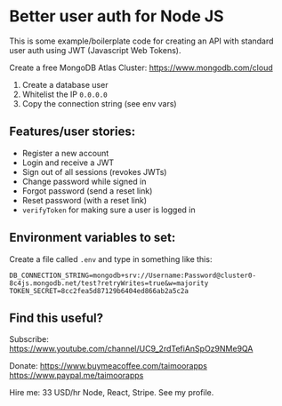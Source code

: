 # Better user auth for Node JS

This is some example/boilerplate code for creating an API with standard user auth using JWT (Javascript Web Tokens).

Create a free MongoDB Atlas Cluster: https://www.mongodb.com/cloud
1. Create a database user
2. Whitelist the IP `0.0.0.0` 
3. Copy the connection string (see env vars)

## Features/user stories:
- Register a new account
- Login and receive a JWT
- Sign out of all sessions (revokes JWTs)
- Change password while signed in
- Forgot password (send a reset link)
- Reset password (with a reset link)
- `verifyToken` for making sure a user is logged in

## Environment variables to set:

Create a file called `.env` and type in something like this:

```
DB_CONNECTION_STRING=mongodb+srv://Username:Password@cluster0-8c4js.mongodb.net/test?retryWrites=true&w=majority
TOKEN_SECRET=8cc2fea5d87129b6404ed866ab2a5c2a
```


## Find this useful?

Subscribe: https://www.youtube.com/channel/UC9_2rdTefiAnSpOz9NMe9QA

Donate: https://www.buymeacoffee.com/taimoorapps https://www.paypal.me/taimoorapps

Hire me: 33 USD/hr Node, React, Stripe. See my profile.